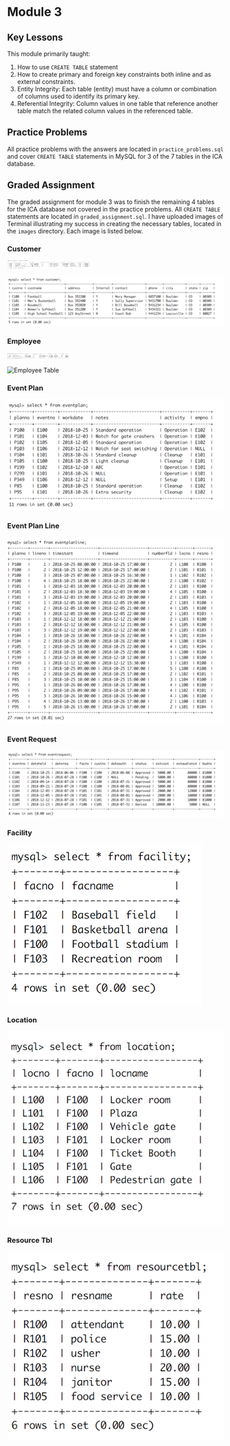 # Module 3

## Key Lessons

This module primarily taught:

 1. How to use `CREATE TABLE` statement
 2. How to create primary and foreign key constraints both inline and as external constraints.
 3. Entity Integrity: Each table (entity) must have a column or combination of columns used to identify its primary key.
 4. Referential Integrity: Column values in one table that reference another table match the related column values in the referenced table.

## Practice Problems

All practice problems with the answers are located in `practice_problems.sql` and cover `CREATE TABLE` statements in MySQL for 3 of the 7 tables in the ICA database.

## Graded Assignment

The graded assignment for module 3 was to finish the remaining 4 tables for the ICA database not covered in the practice problems. All `CREATE TABLE` statements are located in `graded_assignment.sql`. I have uploaded images of Terminal illustrating my success in creating the necessary tables, located in the `images` directory. Each image is listed below.


### Customer

<img src="./images/customer.png" alt="Customer Table" width="200" height="20" />

![Customer Table](./images/customer.png)

### Employee

<img src="./images/customer.png" alt="Employee Table" width="150" height="15" />

![Employee Table](./images/employee.png=150x15)

### Event Plan

![Event Plan Table](./images/eventplan.png)

### Event Plan Line

![Event Plan Line Table](./images/eventplanline.png)

### Event Request

![Event Request Table](./images/eventrequest.png)

### Facility

![Facility Table](./images/facility.png)

### Location

![Location Table](./images/location.png)

### Resource Tbl

![Resource Tbl Table](./images/resourcetbl.png)
